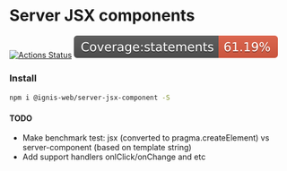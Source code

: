 # Server JSX components

[![Actions Status](https://github.com/dm-kamaev/server-jsx-component/workflows/Build/badge.svg)](https://github.com/dm-kamaev/server-jsx-component/actions) ![Coverage](https://github.com/dm-kamaev/server-jsx-component/blob/master/coverage/badge-statements.svg)

### Install
```sh
npm i @ignis-web/server-jsx-component -S
```

#### TODO
* Make benchmark test: jsx (converted to pragma.createElement) vs server-component (based on template string)
* Add support handlers onlClick/onChange and etc

